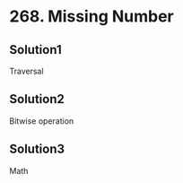 # 268. Missing Number

## Solution1

Traversal

## Solution2

Bitwise operation

## Solution3

Math
